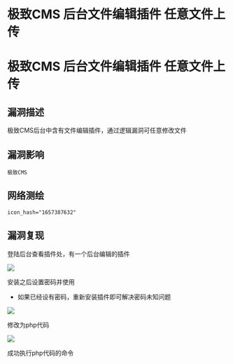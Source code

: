 # 极致CMS 后台文件编辑插件 任意文件上传

# 极致CMS 后台文件编辑插件 任意文件上传

## 漏洞描述

极致CMS后台中含有文件编辑插件，通过逻辑漏洞可任意修改文件

## 漏洞影响

```
极致CMS
```

## 网络测绘

```
icon_hash="1657387632"
```

## 漏洞复现

登陆后台查看插件处，有一个后台编辑的插件

![](/images/202202170920402.jpg)

安装之后设置密码并使用

- 如果已经设有密码，重新安装插件即可解决密码未知问题

![](/images/202202170920491.jpg)

修改为php代码

![](/images/202202170920842.jpg)

成功执行php代码的命令

